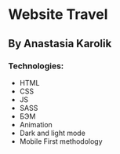 # Website Travel
## By Anastasia Karolik
### Technologies:
- HTML
- CSS
- JS
- SASS
- БЭМ
- Animation
- Dark and light mode
- Mobile First methodology
